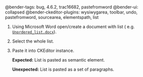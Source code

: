 @bender-tags: bug, 4.6.2, trac16682, pastefromword
@bender-ui: collapsed
@bender-ckeditor-plugins: wysiwygarea, toolbar, undo, pastefromword, sourcearea, elementspath, list

1. Using Microsoft Word open/create a document with list (
   e.g. [`Unordered_list.docx`](https://github.com/ckeditor/ckeditor4/blob/master/tests/plugins/pastefromword/generated/_fixtures/Unordered_list/Unordered_list.docx)).
1. Select the whole list.
1. Paste it into CKEditor instance.

   **Expected:** List is pasted as semantic element.

   **Unexpected:** List is pasted as a set of paragraphs.
